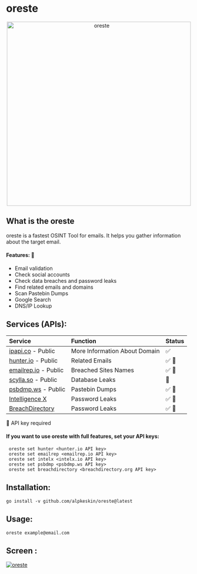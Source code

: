 # oreste

<p align="center">
  <img src="https://raw.githubusercontent.com/alpkeskin/oreste/master/banner2-3.png" width="500" title="oreste">
</p>

## What is the oreste

oreste is a fastest OSINT Tool for emails. It helps you gather information about the target email.

#### Features: :eyes:

- Email validation
- Check social accounts
- Check data breaches and password leaks
- Find related emails and domains
- Scan Pastebin Dumps
- Google Search
- DNS/IP Lookup

## Services (APIs):

| Service                                         | Function                      | Status                   |
| :---------------------------------------------- | :---------------------------- | :----------------------- |
| [ipapi.co](https://ipapi.co/) - Public          | More Information About Domain | :white_check_mark:       |
| [hunter.io](https://hunter.io/) - Public        | Related Emails                | :white_check_mark: :key: |
| [emailrep.io](https://emailrep.io/) - Public    | Breached Sites Names          | :white_check_mark: :key: |
| [scylla.so](https://scylla.so/) - Public        | Database Leaks                | :construction:           |
| [psbdmp.ws](https://psbdmp.ws/) - Public        | Pastebin Dumps                | :white_check_mark: :key: |
| [Intelligence X](https://intelx.io/)            | Password Leaks                | :white_check_mark: :key: |
| [BreachDirectory](https://breachdirectory.org/) | Password Leaks                | :white_check_mark: :key: |

:key: API key required

#### If you want to use oreste with full features, set your API keys:

```
 oreste set hunter <hunter.io API key>
 oreste set emailrep <emailrep.io API key>
 oreste set intelx <intelx.io API key>
 oreste set psbdmp <psbdmp.ws API key>
 oreste set breachdirectory <breachdirectory.org API key>
```

## Installation:

```
go install -v github.com/alpkeskin/oreste@latest
```

## Usage:

```
oreste example@email.com
```

## Screen :

[![oreste](https://asciinema.org/a/529726.svg)](https://asciinema.org/a/529726)
